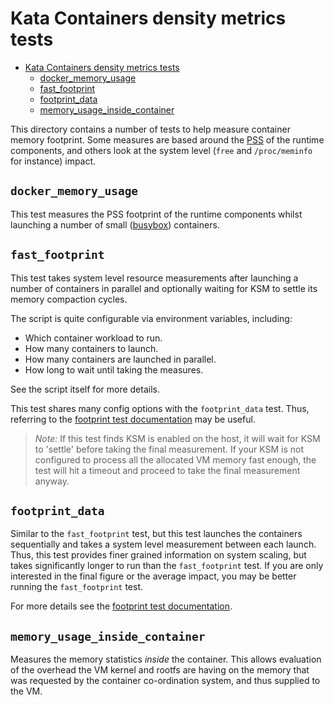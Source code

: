 # Kata Containers density metrics tests

* [Kata Containers density metrics tests](#kata-containers-density-metrics-tests)
   * [docker_memory_usage](#docker-memory-usage)
   * [fast_footprint](#fast-footprint)
   * [footprint_data](#footprint-data)
   * [memory_usage_inside_container](#memory-usage-inside-container)

This directory contains a number of tests to help measure container
memory footprint. Some measures are based around the
[PSS](https://en.wikipedia.org/wiki/Proportional_set_size) of the runtime
components, and others look at the system level (`free` and `/proc/meminfo`
for instance) impact.

## `docker_memory_usage`

This test measures the PSS footprint of the runtime components whilst
launching a number of small ([busybox](https://hub.docker.com/_/busybox/)) containers.

## `fast_footprint`

This test takes system level resource measurements after launching a number of
containers in parallel and optionally waiting for KSM to settle its memory
compaction cycles.

The script is quite configurable via environment variables, including:

* Which container workload to run.
* How many containers to launch.
* How many containers are launched in parallel.
* How long to wait until taking the measures.

See the script itself for more details.

This test shares many config options with the `footprint_data` test. Thus, referring
to the [footprint test documentation](footprint_data.md) may be useful.

> *Note:* If this test finds KSM is enabled on the host, it will wait for KSM
> to 'settle' before taking the final measurement. If your KSM is not configured
> to process all the allocated VM memory fast enough, the test will hit a timeout
> and proceed to take the final measurement anyway.

## `footprint_data`

Similar to the `fast_footprint` test, but this test launches the containers
sequentially and takes a system level measurement between each launch. Thus,
this test provides finer grained information on system scaling, but takes
significantly longer to run than the `fast_footprint` test. If you are only
interested in the final figure or the average impact, you may be better running
the `fast_footprint` test.

For more details see the [footprint test documentation](footprint_data.md).

## `memory_usage_inside_container`

Measures the memory statistics *inside* the container. This allows evaluation of
the overhead the VM kernel and rootfs are having on the memory that was requested
by the container co-ordination system, and thus supplied to the VM.
